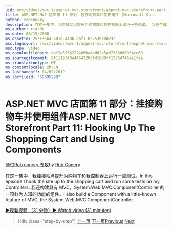 ```yaml
---
uid: mvc/videos/mvc-1/aspnet-mvc-storefront/aspnet-mvc-storefront-part-11-hooking-up-the-shopping-cart-and-using-components
title: ASP.NET MVC 店面第 11 部分：挂接购物车和使用组件 |Microsoft Docs
author: robconery
description: 在这一集中，我挂接站点提升为购物车和我控制器上运行一些测试。 我还生成具有的 MVC 中，第一项鲜为人知的功能的组件...
ms.author: riande
ms.date: 06/19/2008
ms.assetid: 25cc35b4-601e-448b-abf1-bc253b30d232
msc.legacyurl: /mvc/videos/mvc-1/aspnet-mvc-storefront/aspnet-mvc-storefront-part-11-hooking-up-the-shopping-cart-and-using-components
msc.type: video
ms.openlocfilehash: dbf2a5966227466ba4ddd2e5a07383066054ce60
ms.sourcegitcommit: 0f1119340e4464720cfd16d0ff15764746ea1fea
ms.translationtype: MT
ms.contentlocale: zh-CN
ms.lasthandoff: 04/09/2019
ms.locfileid: "59395298"
---
```

# <a name="aspnet-mvc-storefront-part-11-hooking-up-the-shopping-cart-and-using-components"></a><span data-ttu-id="a31fe-104">ASP.NET MVC 店面第 11 部分：挂接购物车并使用组件</span><span class="sxs-lookup"><span data-stu-id="a31fe-104">ASP.NET MVC Storefront Part 11: Hooking Up The Shopping Cart and Using Components</span></span>

<span data-ttu-id="a31fe-105">通过[Rob conery 专攻](https://github.com/robconery)</span><span class="sxs-lookup"><span data-stu-id="a31fe-105">by [Rob Conery](https://github.com/robconery)</span></span>

<span data-ttu-id="a31fe-106">在这一集中，我挂接站点提升为购物车和我控制器上运行一些测试。</span><span class="sxs-lookup"><span data-stu-id="a31fe-106">In this episode I hook the site up to the shopping cart and run some tests on my Controllers.</span></span> <span data-ttu-id="a31fe-107">我还构建具有 MVC，System.Web.MVC.ComponentController 的一项鲜为人知的功能的组件。</span><span class="sxs-lookup"><span data-stu-id="a31fe-107">I also build a Component with a little-known feature of MVC, the System.Web.MVC.ComponentController.</span></span>

[<span data-ttu-id="a31fe-108">&#9654;观看视频 （31 分钟）</span><span class="sxs-lookup"><span data-stu-id="a31fe-108">&#9654; Watch video (31 minutes)</span></span>](https://channel9.msdn.com/Blogs/ASP-NET-Site-Videos/aspnet-mvc-storefront-part-11-hooking-up-the-shopping-cart-and-using-components)

> [!div class="step-by-step"]
> <span data-ttu-id="a31fe-109">[上一页](aspnet-mvc-storefront-part-10-shopping-cart-refactor-and-authorization.md)
> [下一页](aspnet-mvc-storefront-part-12-mocking.md)</span><span class="sxs-lookup"><span data-stu-id="a31fe-109">[Previous](aspnet-mvc-storefront-part-10-shopping-cart-refactor-and-authorization.md)
[Next](aspnet-mvc-storefront-part-12-mocking.md)</span></span>
